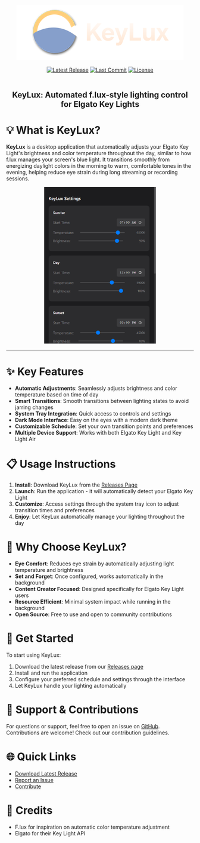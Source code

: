 <p align="center">
  <img src="assets/banner.png" />
</p>
<div align="center">
  <a href="https://github.com/kenhendricks00/KeyLux/releases">
    <img src="https://img.shields.io/github/v/release/kenhendricks00/KeyLux?color=blue&label=Latest%20Release" alt="Latest Release"></a>
  <a href="https://github.com/yourusername/keylux/commits/main">
    <img src="https://img.shields.io/github/last-commit/kenhendricks00/KeyLux?color=green&label=Last%20Commit" alt="Last Commit"></a>
  <a href="https://github.com/yourusername/keylux/blob/main/LICENSE">
    <img src="https://img.shields.io/github/license/kenhendricks00/KeyLux" alt="License"></a>
</div>
<br>
<h2> <div align="center"><b>KeyLux: Automated f.lux-style lighting control for Elgato Key Lights</b></div> </h2>

# 💡 What is KeyLux?

**KeyLux** is a desktop application that automatically adjusts your Elgato Key Light's brightness and color temperature throughout the day, similar to how f.lux manages your screen's blue light. It transitions smoothly from energizing daylight colors in the morning to warm, comfortable tones in the evening, helping reduce eye strain during long streaming or recording sessions.

<p align="center">
  <img src="assets/screenshot.png" style="width: 300px">
</p>

***

# ✨ Key Features
- **Automatic Adjustments**: Seamlessly adjusts brightness and color temperature based on time of day
- **Smart Transitions**: Smooth transitions between lighting states to avoid jarring changes
- **System Tray Integration**: Quick access to controls and settings
- **Dark Mode Interface**: Easy on the eyes with a modern dark theme
- **Customizable Schedule**: Set your own transition points and preferences
- **Multiple Device Support**: Works with both Elgato Key Light and Key Light Air

# 📋 Usage Instructions

1. **Install**: Download KeyLux from the [Releases Page](https://github.com/kenhendricks00/KeyLux/releases)
2. **Launch**: Run the application - it will automatically detect your Elgato Key Light
3. **Customize**: Access settings through the system tray icon to adjust transition times and preferences
4. **Enjoy**: Let KeyLux automatically manage your lighting throughout the day

# 🌟 Why Choose KeyLux?

- **Eye Comfort**: Reduces eye strain by automatically adjusting light temperature and brightness
- **Set and Forget**: Once configured, works automatically in the background
- **Content Creator Focused**: Designed specifically for Elgato Key Light users
- **Resource Efficient**: Minimal system impact while running in the background
- **Open Source**: Free to use and open to community contributions

# 🚀 Get Started

To start using KeyLux:
1. Download the latest release from our [Releases page](https://github.com/kenhendricks00/KeyLux/releases)
2. Install and run the application
3. Configure your preferred schedule and settings through the interface
4. Let KeyLux handle your lighting automatically

# 💬 Support & Contributions

For questions or support, feel free to open an issue on [GitHub](https://github.com/kenhendricks00/KeyLux/issues). Contributions are welcome! Check out our contribution guidelines.

# 🌐 Quick Links
- [Download Latest Release](https://github.com/kenhendricks00/KeyLux/releases)
- [Report an Issue](https://github.com/kenhendricks00/KeyLux/issues)
- [Contribute](https://github.com/kenhendricks00/KeyLux/pulls)

# 📜 Credits
- F.lux for inspiration on automatic color temperature adjustment
- Elgato for their Key Light API

